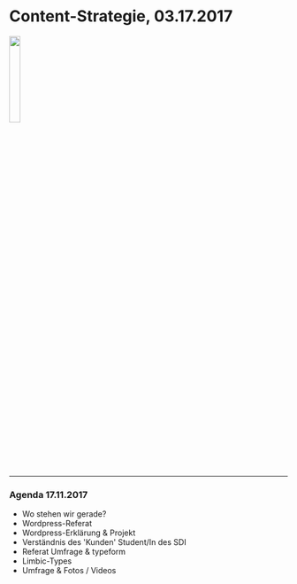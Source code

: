 # Content-Strategie, 03.17.2017

<img src="https://raw.githubusercontent.com/StefanDAmore/hochschule_27102017/master/images/1210656.jpg" width="20%" height="20%" border="0" />

---

### Agenda 17.11.2017

- Wo stehen wir gerade?
- Wordpress-Referat
- Wordpress-Erklärung & Projekt
- Verständnis des 'Kunden' Student/In des SDI
- Referat Umfrage & typeform
- Limbic-Types
- Umfrage & Fotos / Videos
